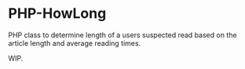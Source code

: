 PHP-HowLong
===========

PHP class to determine length of a users suspected read based on the article length and average reading times.

WIP.
